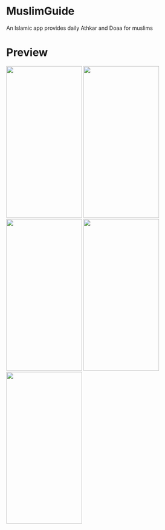 # MuslimGuide
An Islamic app provides daily Athkar and Doaa for muslims

# Preview
<img src="https://play-lh.googleusercontent.com/TRBwcdrPPw07_LpBS2nJiUfaT1Qd237PBydo4aMNkHe07Aga3YT486M8GpfQxhLj5dU=w720-h310-rw" height="400" width="200"/> <img src="https://play-lh.googleusercontent.com/T5XxSOcOswLjsoXgLvrkd2K6IqyufvmHNxBis4Z1JbATDubskYMsWRHorxM22rm-aR0=w1920-h868-rw" height="400" width="200"/> <img src="https://play-lh.googleusercontent.com/WhN0Le4U06_Kl7G-U-pU5YBbAgEMwW8tRh1qa4uqKlyQzPWnRuTIYWScVdBBRfmIzGI=w1920-h868-rw" height="400" width="200"/> <img src="https://play-lh.googleusercontent.com/n0qKxsyR7fqAoIs0OEcDRQkcfeTzlkhVUkc0SRa2WAuF3-HpS_2ghRaAtox1wr77GpY=w1920-h868-rw" height="400" width="200"/> <img src="https://play-lh.googleusercontent.com/TDNhg2HRoTm8Y-IJkbpPuAKDBzxUeJW3GYutc69_WzfQbx8tdQ_jT6gpKX_DejUWSgk=w960-h861-rw" height="400" width="200"/>
